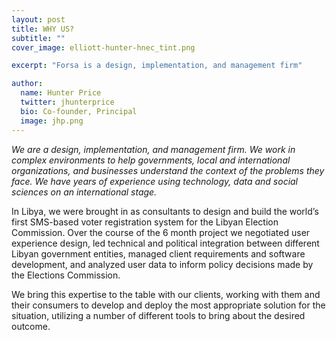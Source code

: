 ```yaml
---
layout: post
title: WHY US?
subtitle: ""
cover_image: elliott-hunter-hnec_tint.png

excerpt: "Forsa is a design, implementation, and management firm"

author:
  name: Hunter Price
  twitter: jhunterprice
  bio: Co-founder, Principal
  image: jhp.png
---
```



_We are a design, implementation, and management firm.  We work in complex environments to help governments, local and international organizations, and businesses understand the context of the problems they face.  We have years of experience using technology, data and social sciences on an international stage._

In Libya, we were brought in as consultants to design and build the world’s first SMS-based voter registration system for the Libyan Election Commission.  Over the course of the 6 month project we negotiated user experience design, led technical and political integration between different Libyan government entities, managed client requirements and software development, and analyzed user data to inform policy decisions made by the Elections Commission.

We bring this expertise to the table with our clients, working with them and their consumers to develop and deploy the most appropriate solution for the situation, utilizing a number of different tools to bring about the desired outcome.